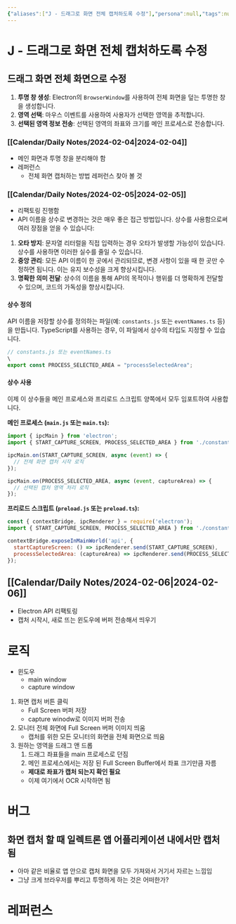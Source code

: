 ```yaml
---
{"aliases":["J - 드래그로 화면 전체 캡처하도록 수정"],"persona":null,"tags":null,"link":null,"date_created":"2024-01-26","date_modified":"2024-02-05","status":"done","dg-publish":true,"index":["[[🏷 Project_Notes]]"],"up":"[[TextShot]]","permalink":"/efforts/notes/digital-craft/electron/","dgPassFrontmatter":true,"noteIcon":"1","created":"2024-01-26T18:09:43.751+09:00","updated":"2024-03-16T19:21:04.290+09:00"}
---
```


# J - 드래그로 화면 전체 캡처하도록 수정
## 드래그 화면 전체 화면으로 수정

1. **투명 창 생성**: Electron의 `BrowserWindow`를 사용하여 전체 화면을 덮는 투명한 창을 생성합니다.
2. **영역 선택**: 마우스 이벤트를 사용하여 사용자가 선택한 영역을 추적합니다.
3. **선택된 영역 정보 전송**: 선택된 영역의 좌표와 크기를 메인 프로세스로 전송합니다.

### [[Calendar/Daily Notes/2024-02-04\|2024-02-04]]
- 메인 화면과 투명 창을 분리해야 함
- 레퍼런스
	- 전체 화면 캡처하는 방법 레퍼런스 찾아 볼 것
### [[Calendar/Daily Notes/2024-02-05\|2024-02-05]]
- 리팩토링 진행함
- API 이름을 상수로 변경하는 것은 매우 좋은 접근 방법입니다. 상수를 사용함으로써 여러 장점을 얻을 수 있습니다:

1. **오타 방지**: 문자열 리터럴을 직접 입력하는 경우 오타가 발생할 가능성이 있습니다. 상수를 사용하면 이러한 실수를 줄일 수 있습니다.
2. **중앙 관리**: 모든 API 이름이 한 곳에서 관리되므로, 변경 사항이 있을 때 한 곳만 수정하면 됩니다. 이는 유지 보수성을 크게 향상시킵니다.
3. **명확한 의미 전달**: 상수의 이름을 통해 API의 목적이나 행위를 더 명확하게 전달할 수 있으며, 코드의 가독성을 향상시킵니다.


#### 상수 정의
API 이름을 저장할 상수를 정의하는 파일(예: `constants.js` 또는 `eventNames.ts` 등)을 만듭니다. TypeScript를 사용하는 경우, 이 파일에서 상수의 타입도 지정할 수 있습니다.

```javascript
// constants.js 또는 eventNames.ts
\
export const PROCESS_SELECTED_AREA = "processSelectedArea";
```

#### 상수 사용

이제 이 상수들을 메인 프로세스와 프리로드 스크립트 양쪽에서 모두 임포트하여 사용합니다.

**메인 프로세스 (`main.js` 또는 `main.ts`):**

```javascript
import { ipcMain } from 'electron';
import { START_CAPTURE_SCREEN, PROCESS_SELECTED_AREA } from './constants';

ipcMain.on(START_CAPTURE_SCREEN, async (event) => {
  // 전체 화면 캡처 시작 로직
});

ipcMain.on(PROCESS_SELECTED_AREA, async (event, captureArea) => {
  // 선택된 캡처 영역 처리 로직
});
```

**프리로드 스크립트 (`preload.js` 또는 `preload.ts`):**

```javascript
const { contextBridge, ipcRenderer } = require('electron');
import { START_CAPTURE_SCREEN, PROCESS_SELECTED_AREA } from './constants';

contextBridge.exposeInMainWorld('api', {
  startCaptureScreen: () => ipcRenderer.send(START_CAPTURE_SCREEN),
  processSelectedArea: (captureArea) => ipcRenderer.send(PROCESS_SELECTED_AREA, captureArea),
});
``` 
## [[Calendar/Daily Notes/2024-02-06\|2024-02-06]]
- Electron API 리팩토링
- 캡처 시작시, 새로 뜨는 윈도우에 버퍼 전송해서 띄우기

# 로직
- 윈도우
	- main window
	- capture window
1. 화면 캡처 버튼 클릭
	- Full Screen 버퍼 저장
	- capture winodw로 이미지 버퍼 전송
2. 모니터 전체 화면에 Full Screen 버퍼 이미지 띄움
	- 캡처를 위한 모든 모니터의 화면을 전체 화면으로 띄움
3. 원하는 영역을 드래그 앤 드롭
	1. 드래그 좌표들을 main 프로세스로 던짐
	2. 메인 프로세스에서는 저장 된 Full Screen Buffer에서 좌표 크기만큼 자름
	- **제대로 좌표가 캡처 되는지 확인 필요**
	- 이제 여기에서 OCR 시작하면 됨

# 버그
## 화면 캡처 할 때 일렉트론 앱 어플리케이션 내에서만 캡처 됨
- 아마 같은 비율로 앱 안으로 캡처 화면을 모두 가져와서 거기서 자르는 느낌임
- 그냥 크게 브라우저를 뿌리고 투명하게 하는 것은 어떠한가?

# 레퍼런스
